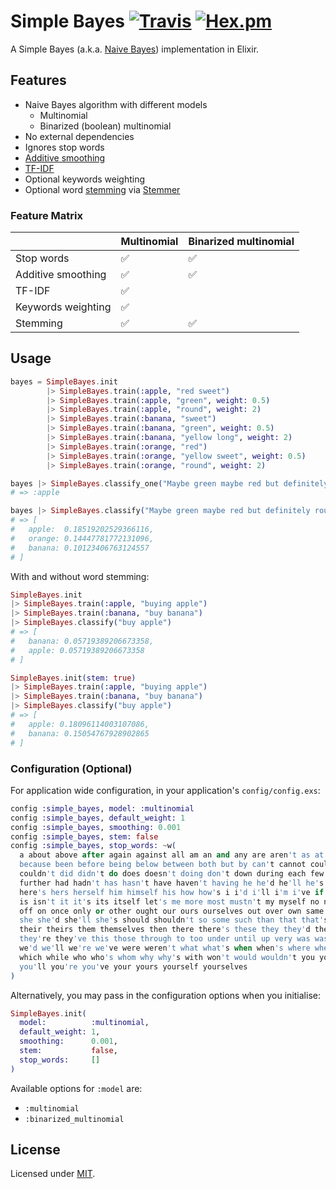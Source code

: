 # Simple Bayes [![Travis](https://img.shields.io/travis/fredwu/simple_bayes.svg)](https://travis-ci.org/fredwu/simple_bayes) [![Hex.pm](https://img.shields.io/hexpm/v/simple_bayes.svg)](https://hex.pm/packages/simple_bayes)

A Simple Bayes (a.k.a. [Naive Bayes](https://en.wikipedia.org/wiki/Naive_Bayes_classifier)) implementation in Elixir.

## Features

- Naive Bayes algorithm with different models
  - Multinomial
  - Binarized (boolean) multinomial
- No external dependencies
- Ignores stop words
- [Additive smoothing](https://en.wikipedia.org/wiki/Additive_smoothing)
- [TF-IDF](https://en.wikipedia.org/wiki/Tf-idf)
- Optional keywords weighting
- Optional word [stemming](https://en.wikipedia.org/wiki/Stemming) via [Stemmer](https://github.com/fredwu/stemmer)

### Feature Matrix

|                    | Multinomial | Binarized multinomial |
|--------------------|-------------|-----------------------|
| Stop words         | ✅          | ✅                    |
| Additive smoothing | ✅          | ✅                    |
| TF-IDF             | ✅          |                       |
| Keywords weighting | ✅          |                       |
| Stemming           | ✅          | ✅                    |

## Usage

```elixir
bayes = SimpleBayes.init
        |> SimpleBayes.train(:apple, "red sweet")
        |> SimpleBayes.train(:apple, "green", weight: 0.5)
        |> SimpleBayes.train(:apple, "round", weight: 2)
        |> SimpleBayes.train(:banana, "sweet")
        |> SimpleBayes.train(:banana, "green", weight: 0.5)
        |> SimpleBayes.train(:banana, "yellow long", weight: 2)
        |> SimpleBayes.train(:orange, "red")
        |> SimpleBayes.train(:orange, "yellow sweet", weight: 0.5)
        |> SimpleBayes.train(:orange, "round", weight: 2)

bayes |> SimpleBayes.classify_one("Maybe green maybe red but definitely round and sweet.")
# => :apple

bayes |> SimpleBayes.classify("Maybe green maybe red but definitely round and sweet.")
# => [
#   apple:  0.18519202529366116,
#   orange: 0.14447781772131096,
#   banana: 0.10123406763124557
# ]
```

With and without word stemming:

```elixir
SimpleBayes.init
|> SimpleBayes.train(:apple, "buying apple")
|> SimpleBayes.train(:banana, "buy banana")
|> SimpleBayes.classify("buy apple")
# => [
#   banana: 0.05719389206673358,
#   apple: 0.05719389206673358
# ]

SimpleBayes.init(stem: true)
|> SimpleBayes.train(:apple, "buying apple")
|> SimpleBayes.train(:banana, "buy banana")
|> SimpleBayes.classify("buy apple")
# => [
#   apple: 0.18096114003107086,
#   banana: 0.15054767928902865
# ]
```

### Configuration (Optional)

For application wide configuration, in your application's `config/config.exs`:

```elixir
config :simple_bayes, model: :multinomial
config :simple_bayes, default_weight: 1
config :simple_bayes, smoothing: 0.001
config :simple_bayes, stem: false
config :simple_bayes, stop_words: ~w(
  a about above after again against all am an and any are aren't as at be
  because been before being below between both but by can't cannot could
  couldn't did didn't do does doesn't doing don't down during each few for from
  further had hadn't has hasn't have haven't having he he'd he'll he's her here
  here's hers herself him himself his how how's i i'd i'll i'm i've if in into
  is isn't it it's its itself let's me more most mustn't my myself no nor not of
  off on once only or other ought our ours ourselves out over own same shan't
  she she'd she'll she's should shouldn't so some such than that that's the
  their theirs them themselves then there there's these they they'd they'll
  they're they've this those through to too under until up very was wasn't we
  we'd we'll we're we've were weren't what what's when when's where where's
  which while who who's whom why why's with won't would wouldn't you you'd
  you'll you're you've your yours yourself yourselves
)
```

Alternatively, you may pass in the configuration options when you initialise:

```elixir
SimpleBayes.init(
  model:          :multinomial,
  default_weight: 1,
  smoothing:      0.001,
  stem:           false,
  stop_words:     []
)
```

Available options for `:model` are:

- `:multinomial`
- `:binarized_multinomial`

## License

Licensed under [MIT](http://fredwu.mit-license.org/).
